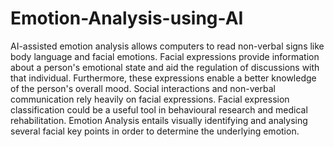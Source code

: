 # Emotion-Analysis-using-AI
AI-assisted emotion analysis allows computers to read non-verbal signs like body language and facial emotions. Facial expressions provide information about a person's emotional state and aid the regulation of discussions with that individual. Furthermore, these expressions enable a better knowledge of the person's overall mood. Social interactions and non-verbal communication rely heavily on facial expressions. Facial expression classification could be a useful tool in behavioural research and medical rehabilitation. Emotion Analysis entails visually identifying and analysing several facial key points in order to determine the underlying emotion.
